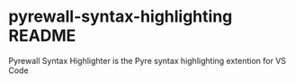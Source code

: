 # pyrewall-syntax-highlighting README

Pyrewall Syntax Highlighter is the Pyre syntax highlighting extention for VS Code